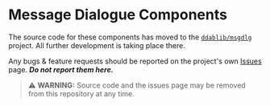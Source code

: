 # Message Dialogue Components

The source code for these components has moved to the [`ddablib/msgdlg`](https://github.com/ddablib/msgdlg) project. All further development is taking place there.

Any bugs & feature requests should be reported on the project's own [Issues](https://github.com/ddablib/msgdlg/issues) page. ***Do not report them here.***

> ⚠️ **WARNING:** Source code and the issues page may be removed from this repository at any time.
